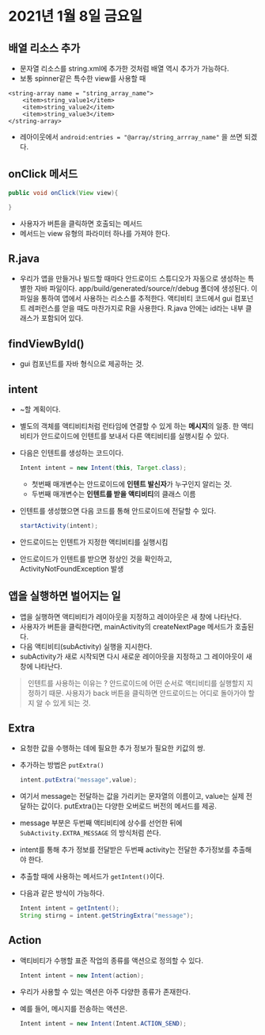 # 2021년 1월 8일 금요일

## 배열 리소스 추가

* 문자열 리소스를 string.xml에 추가한 것처럼 배열 역시 추가가 가능하다.
* 보통 spinner같은 특수한 view를 사용할 때

```markup
<string-array name = "string_array_name">
    <item>string_value1</item>
    <item>string_value2</item>
    <item>string_value3</item>
</string-array>
```

* 레아이웃에서 `android:entries = "@array/string_arrray_name"` 을 쓰면 되겠다.

## onClick 메서드

```java
public void onClick(View view){

}
```

* 사용자가 버튼을 클릭하면 호출되는 메서드
* 메서드는 view 유형의 파라미터 하나를 가져야 한다.

## R.java

* 우리가 앱을 만들거나 빌드할 때마다 안드로이드 스튜디오가 자동으로 생성하는 특별한 자바 파일이다. app/build/generated/source/r/debug 폴더에 생성된다. 이 파일을 통하여 앱에서 사용하는 리소스를 추적한다. 액티비티 코드에서 gui 컴포넌트 레퍼런스를 얻을 때도 마찬가지로 R을 사용한다. R.java 안에는 id라는 내부 클래스가 포함되어 있다.

## findViewById\(\)

* gui 컴포넌트를 자바 형식으로 제공하는 것.

## intent

* ~할 계획이다.
* 별도의 객체를 액티비티처럼 런타임에 연결할 수 있게 하는 **메시지**의 일종. 한 액티비티가 안드로이드에 인텐트를 보내서 다른 액티비티를 실행시킬 수 있다.
* 다음은 인텐트를 생성하는 코드이다.

  ```java
  Intent intent = new Intent(this, Target.class);
  ```

  * 첫번째 매개변수는 안드로이드에 **인텐트 발신자**가 누구인지 알리는 것.
  * 두번째 매개변수는 **인텐트를 받을 액티비티**의 클래스 이름

* 인텐트를 생성했으면 다음 코드를 통해 안드로이드에 전달할 수 있다.

  ```java
  startActivity(intent);
  ```

* 안드로이드는 인텐트가 지정한 액티비티를 실행시킴
* 안드로이드가 인텐트를 받으면 정상인 것을 확인하고, ActivityNotFoundException 발생

## 앱을 실행하면 벌어지는 일

* 앱을 실행하면 액티비티가 레이아웃을 지정하고 레이아웃은 새 창에 나타난다.
* 사용자가 버튼을 클릭한다면, mainActivity의 createNextPage 메서드가 호출된다.
* 다음 액티비티\(subActivity\) 실행을 지시한다.
* subActivity가 새로 시작되면 다시 새로운 레이아웃을 지정하고 그 레이아웃이 새 창에 나타난다.

> 인텐트를 사용하는 이유는 ? 안드로이드에 어떤 순서로 액티비티를 실행할지 지정하기 때문. 사용자가 back 버튼을 클릭하면 안드로이드는 어디로 돌아가야 할 지 알 수 있게 되는 것.

## Extra

* 요청한 값을 수행하는 데에 필요한 추가 정보가 필요한 키값의 쌍.
* 추가하는 방법은 `putExtra()`

  ```java
  intent.putExtra("message",value);
  ```

* 여기서 message는 전달하는 값을 가리키는 문자열의 이름이고, value는 실제 전달하는 값이다. putExtra\(\)는 다양한 오버로드 버전의 메서드를 제공.
* message 부분은 두번째 액티비티에 상수를 선언한 뒤에 `SubActivity.EXTRA_MESSAGE` 의 방식처럼 쓴다. 
* intent를 통해 추가 정보를 전달받은 두번째 activity는 전달한 추가정보를 추출해야 한다.
* 추출할 때에 사용하는 메서드가 `getIntent()`이다.
* 다음과 같은 방식이 가능하다.

  ```java
  Intent intent = getIntent();
  String stirng = intent.getStringExtra("message");
  ```

## Action

* 액티비티가 수행할 표준 작업의 종류를 액션으로 정의할 수 있다. 

  ```java
  Intent intent = new Intent(action);
  ```

* 우리가 사용할 수 있는 액션은 아주 다양한 종류가 존재한다.
* 예를 들어, 메시지를 전송하는 액션은.

  ```java
  Intent intent = new Intent(Intent.ACTION_SEND);
  ```

